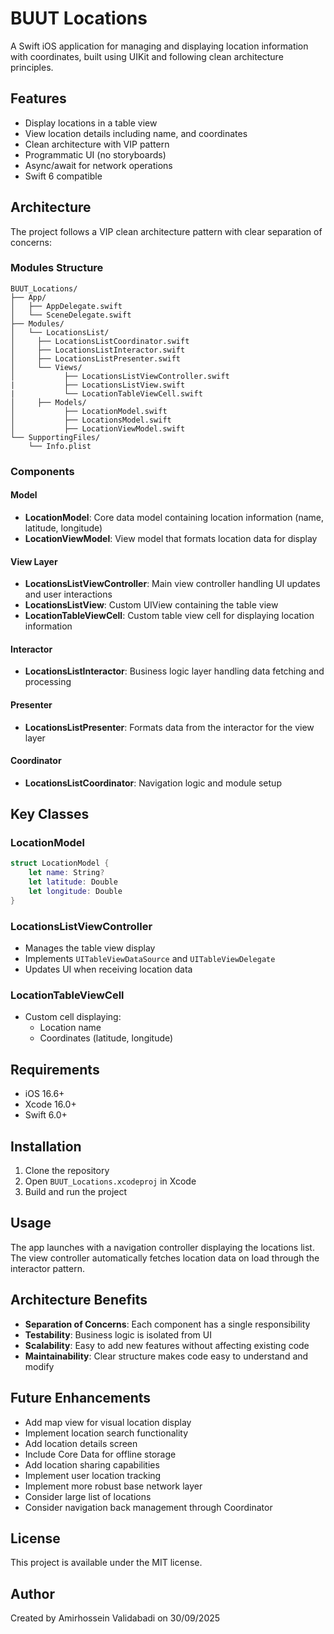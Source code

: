 # BUUT Locations

A Swift iOS application for managing and displaying location information with coordinates, built using UIKit and following clean architecture principles.

## Features

- Display locations in a table view
- View location details including name, and coordinates
- Clean architecture with VIP pattern
- Programmatic UI (no storyboards)
- Async/await for network operations
- Swift 6 compatible

## Architecture

The project follows a VIP clean architecture pattern with clear separation of concerns:

### Modules Structure
```
BUUT_Locations/
├── App/
│   ├── AppDelegate.swift
│   └── SceneDelegate.swift
├── Modules/
│   └── LocationsList/
│     ├── LocationsListCoordinator.swift
│     ├── LocationsListInteractor.swift
│     ├── LocationsListPresenter.swift
│     └── Views/
│           ├── LocationsListViewController.swift
|           ├── LocationsListView.swift
|           └── LocationTableViewCell.swift
│     ├── Models/
│           ├── LocationModel.swift
│           ├── LocationsModel.swift
│           ├── LocationViewModel.swift
└── SupportingFiles/
    └── Info.plist
```

### Components

#### Model
- **LocationModel**: Core data model containing location information (name, latitude, longitude)
- **LocationViewModel**: View model that formats location data for display

#### View Layer
- **LocationsListViewController**: Main view controller handling UI updates and user interactions
- **LocationsListView**: Custom UIView containing the table view
- **LocationTableViewCell**: Custom table view cell for displaying location information

#### Interactor
- **LocationsListInteractor**: Business logic layer handling data fetching and processing

#### Presenter
- **LocationsListPresenter**: Formats data from the interactor for the view layer

#### Coordinator
- **LocationsListCoordinator**: Navigation logic and module setup

## Key Classes

### LocationModel
```swift
struct LocationModel {
    let name: String?
    let latitude: Double
    let longitude: Double
}
```

### LocationsListViewController
- Manages the table view display
- Implements `UITableViewDataSource` and `UITableViewDelegate`
- Updates UI when receiving location data

### LocationTableViewCell
- Custom cell displaying:
  - Location name
  - Coordinates (latitude, longitude)

## Requirements

- iOS 16.6+
- Xcode 16.0+
- Swift 6.0+

## Installation

1. Clone the repository
2. Open `BUUT_Locations.xcodeproj` in Xcode
3. Build and run the project

## Usage

The app launches with a navigation controller displaying the locations list. The view controller automatically fetches location data on load through the interactor pattern.

## Architecture Benefits

- **Separation of Concerns**: Each component has a single responsibility
- **Testability**: Business logic is isolated from UI
- **Scalability**: Easy to add new features without affecting existing code
- **Maintainability**: Clear structure makes code easy to understand and modify

## Future Enhancements

- Add map view for visual location display
- Implement location search functionality
- Add location details screen
- Include Core Data for offline storage
- Add location sharing capabilities
- Implement user location tracking
- Implement more robust base network layer
- Consider large list of locations
- Consider navigation back management through Coordinator

## License

This project is available under the MIT license.

## Author

Created by Amirhossein Validabadi on 30/09/2025
